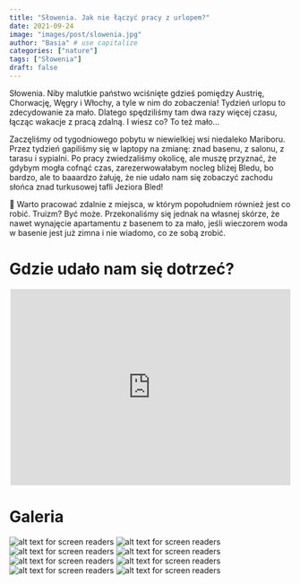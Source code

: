 ```yaml
---
title: "Słowenia. Jak nie łączyć pracy z urlopem?"
date: 2021-09-24
image: "images/post/slowenia.jpg"
author: "Basia" # use capitalize
categories: ["nature"]
tags: ["Słowenia"]
draft: false
---
```


Słowenia. Niby malutkie państwo wciśnięte gdzieś pomiędzy Austrię, Chorwację, Węgry i Włochy, a tyle w nim do zobaczenia! Tydzień urlopu to zdecydowanie za mało. Dlatego spędziliśmy tam dwa razy więcej czasu, łącząc wakacje z pracą zdalną. I wiesz co? To też mało...

Zaczęliśmy od tygodniowego pobytu w niewielkiej wsi niedaleko Mariboru. Przez tydzień gapiliśmy się w laptopy na zmianę: znad basenu, z salonu, z tarasu i sypialni. Po pracy zwiedzaliśmy okolicę, ale muszę przyznać, że gdybym mogła cofnąć czas, zarezerwowałabym nocleg bliżej Bledu, bo bardzo, ale to baaardzo żałuję, że nie udało nam się zobaczyć zachodu słońca znad turkusowej tafli Jeziora Bled!

🧠 Warto pracować zdalnie z miejsca, w którym popołudniem również jest co robić. Truizm? Być może. Przekonaliśmy się jednak na własnej skórze, że nawet wynajęcie apartamentu z basenem to za mało, jeśli wieczorem woda w basenie jest już zimna i nie wiadomo, co ze sobą zrobić.

# Gdzie udało nam się dotrzeć?

<div align="center"><iframe style="border:none, display:block" src="https://pl.frame.mapy.cz/s/fujesenelo" width="500" height="350" frameborder="0"></iframe></div>

# Galeria

![alt text for screen readers](/images/slowenia/2021_09_18__14_26_20.jpg )
![alt text for screen readers](/images/slowenia/2021_09_18__15_21_52.jpg )
![alt text for screen readers](/images/slowenia/2021_09_22__11_09_17.jpg )
![alt text for screen readers](/images/slowenia/2021_09_22__13_06_19.jpg )
![alt text for screen readers](/images/slowenia/2021_09_23__13_22_11.jpg )
![alt text for screen readers](/images/slowenia/2021_09_23__16_46_42-1.jpg )
![alt text for screen readers](/images/slowenia/2021_09_19__12_45_34.jpg )
![alt text for screen readers](/images/slowenia/2021_09_20__15_54_48.jpg )